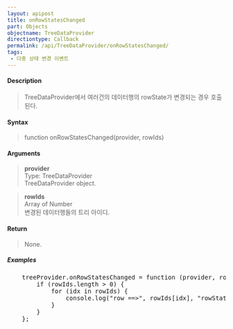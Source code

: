 ```yaml
---
layout: apipost
title: onRowStatesChanged
part: Objects
objectname: TreeDataProvider
directiontype: Callback
permalink: /api/TreeDataProvider/onRowStatesChanged/
tags:
 - 다중 상태 변경 이벤트
---
```



#### Description

> TreeDataProvider에서 여러건의 데이터행의 rowState가 변경되는 경우 호출된다.   


#### Syntax

> function onRowStatesChanged(provider, rowIds)   

#### Arguments

> **provider**   
> Type: TreeDataProvider   
> TreeDataProvider object.   

> **rowIds**   
> Array of Number   
> 변경된 데이터행들의 트리 아이디. 

#### Return

> None.   

##### Examples 

<pre class="prettyprint">
    treeProvider.onRowStatesChanged = function (provider, rowIds) {
        if (rowIds.length > 0) {
            for (idx in rowIds) {
                console.log("row ==>", rowIds[idx], "rowState ==>", provider.getRowState(rowIds[idx]));
            }
        }
    };
</pre>

